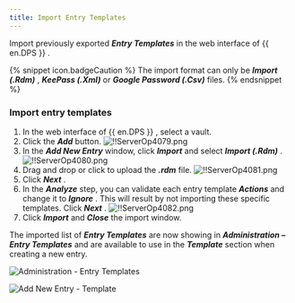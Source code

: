 ```yaml
---
title: Import Entry Templates
---
```

Import previously exported ***Entry Templates*** in the web interface of {{ en.DPS }} .  

{% snippet icon.badgeCaution %} 
The import format can only be ***Import (.Rdm)*** , ***KeePass (.Xml)*** or ***Google Password (.Csv)*** files. 
{% endsnippet %}
 
### Import entry templates 

1. In the web interface of {{ en.DPS }} , select a vault. 
1. Click the ***Add*** button. 
![!!ServerOp4079.png](https://webdevolutions.azureedge.net/docs/en/server/ServerOp4079.png) 
1. In the ***Add New Entry*** window, click ***Import*** and select ***Import (.Rdm)*** . 
![!!ServerOp4080.png](https://webdevolutions.azureedge.net/docs/en/server/ServerOp4080.png) 
1. Drag and drop or click to upload the ***.rdm*** file. 
![!!ServerOp4081.png](https://webdevolutions.azureedge.net/docs/en/server/ServerOp4081.png) 
1. Click ***Next*** . 
1. In the ***Analyze*** step, you can validate each entry template ***Actions*** and change it to ***Ignore*** . This will result by not importing these specific templates. Click ***Next*** . 
![!!ServerOp4082.png](https://webdevolutions.azureedge.net/docs/en/server/ServerOp4082.png) 
1. Click ***Import*** and ***Close*** the import window.  

The imported list of ***Entry Templates*** are now showing in ***Administration – Entry Templates*** and are available to use in the ***Template*** section when creating a new entry. 

![Administration - Entry Templates](https://webdevolutions.azureedge.net/docs/en/server/ServerOp4083.png) 

![Add New Entry - Template](https://webdevolutions.azureedge.net/docs/en/server/ServerOp4084.png) 
